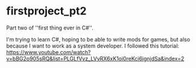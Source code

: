 # firstproject_pt2
Part two of ''first thing ever in C#''.

I'm trying to learn C#, hoping to be able to write mods for games, but also because I want to work as a system developer.
I followed this tutorial: https://www.youtube.com/watch?v=bBG2o905sRQ&list=PLGLfVvz_LVvRX6xK1oi0reKci6ignjdSa&index=2
